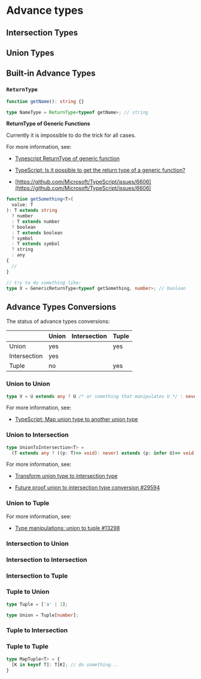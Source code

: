 # Advance types

## Intersection Types

## Union Types

## Built-in Advance Types

### `ReturnType`

```ts
function getName(): string {}

type NameType = ReturnType<typeof getName>; // string
```

**ReturnType of Generic Functions**

Currently it is impossible to do the trick for all cases.

For more information, see:

  - [Typescript ReturnType of generic function](https://stackoverflow.com/questions/50321419/typescript-returntype-of-generic-function)

  - [TypeScript: Is it possible to get the return type of a generic function?](https://stackoverflow.com/questions/52963637/typescript-is-it-possible-to-get-the-return-type-of-a-generic-function)

  - [https://github.com/Microsoft/TypeScript/issues/6606](https://github.com/Microsoft/TypeScript/issues/6606)

```ts
function getSomething<T>(
  value: T
): T extends string
  ? number
  : T extends number
  ? boolean
  : T extends boolean
  ? symbol
  : T extends symbol
  ? string
  : any
{
  //
}

// try to do something like:
type X = GenericReturnType<typeof getSomething, number>; // boolean
```

## Advance Types Conversions

The status of advance types conversions:

|              |   Union  |  Intersection  |  Tuple  |
|--------------|----------|----------------|---------|
| Union        |   yes    |                |   yes   |
| Intersection |   yes    |                |         |
| Tuple        |   no     |                |   yes   |

### Union to Union

```ts
type V = U extends any ? U /* or something that manipulates U */ : never; 
```

For more information, see:

- [TypeScript: Map union type to another union type](https://stackoverflow.com/questions/51691235/typescript-map-union-type-to-another-union-type)

### Union to Intersection

```ts
type UnionToIntersection<T> =
  (T extends any ? ((p: T)=> void): never) extends (p: infer U)=> void ? U : never;
```

For more information, see:

  - [Transform union type to intersection type](https://stackoverflow.com/questions/50374908/transform-union-type-to-intersection-type)

  - [Future proof union to intersection type conversion #29594](https://github.com/Microsoft/TypeScript/issues/29594)

### Union to Tuple

For more information, see:

- [Type manipulations: union to tuple #13298](https://github.com/microsoft/TypeScript/issues/13298)

### Intersection to Union

### Intersection to Intersection

### Intersection to Tuple

### Tuple to Union

```ts
type Tuple = ['a' | 1];

type Union = Tuple[number];
```

### Tuple to Intersection

### Tuple to Tuple

```ts
type MapTuple<T> = {
  [K in keyof T]: T[K]; // do something...
}
```